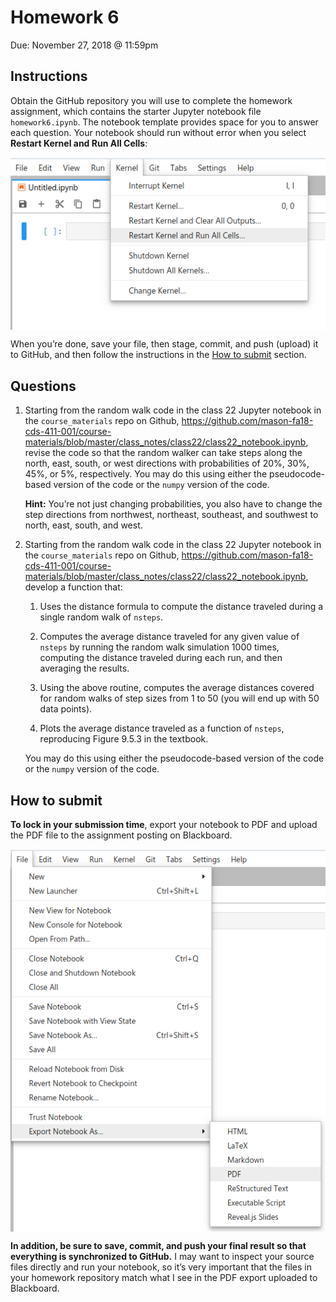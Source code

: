 Homework 6
================
Due: November 27, 2018 @ 11:59pm

## Instructions

Obtain the GitHub repository you will use to complete the homework
assignment, which contains the starter Jupyter notebook file
`homework6.ipynb`. The notebook template provides space for you to
answer each question. Your notebook should run without error when you
select **Restart Kernel and Run All
Cells**:

<img src="img/jupyterlab_restart_kernel_and_run_all.png" style="display: block; margin: auto;" />

When you’re done, save your file, then stage, commit, and push (upload)
it to GitHub, and then follow the instructions in the [How to
submit](#how-to-submit) section.

## Questions

1.  Starting from the random walk code in the class 22 Jupyter notebook
    in the `course_materials` repo on Github,
    <https://github.com/mason-fa18-cds-411-001/course-materials/blob/master/class_notes/class22/class22_notebook.ipynb>,
    revise the code so that the random walker can take steps along the
    north, east, south, or west directions with probabilities of 20%,
    30%, 45%, or 5%, respectively. You may do this using either the
    pseudocode-based version of the code or the `numpy` version of the
    code.
    
    **Hint:** You’re not just changing probabilities, you also have to
    change the step directions from northwest, northeast, southeast, and
    southwest to north, east, south, and west.

2.  Starting from the random walk code in the class 22 Jupyter notebook
    in the `course_materials` repo on Github,
    <https://github.com/mason-fa18-cds-411-001/course-materials/blob/master/class_notes/class22/class22_notebook.ipynb>,
    develop a function that:
    
    1.  Uses the distance formula to compute the distance traveled
        during a single random walk of `nsteps`.
    
    2.  Computes the average distance traveled for any given value of
        `nsteps` by running the random walk simulation 1000 times,
        computing the distance traveled during each run, and then
        averaging the results.
    
    3.  Using the above routine, computes the average distances covered
        for random walks of step sizes from 1 to 50 (you will end up
        with 50 data points).
    
    4.  Plots the average distance traveled as a function of `nsteps`,
        reproducing Figure 9.5.3 in the textbook.
    
    You may do this using either the pseudocode-based version of the
    code or the `numpy` version of the code.

## How to submit

**To lock in your submission time**, export your notebook to PDF and
upload the PDF file to the assignment posting on
Blackboard.

<img src="img/jupyterlab_export_to_pdf.png" style="display: block; margin: auto;" />

**In addition, be sure to save, commit, and push your final result so
that everything is synchronized to GitHub.** I may want to inspect your
source files directly and run your notebook, so it’s very important that
the files in your homework repository match what I see in the PDF export
uploaded to Blackboard.
